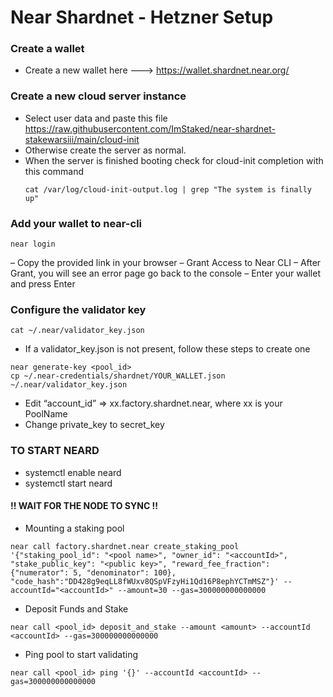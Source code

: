 # Near Shardnet - Hetzner Setup

### Create a wallet
- Create a new wallet here ---> https://wallet.shardnet.near.org/

### Create a new cloud server instance 
- Select user data and paste this file https://raw.githubusercontent.com/ImStaked/near-shardnet-stakewarsiii/main/cloud-init
- Otherwise create the server as normal.
- When the server is finished booting check for cloud-init completion with this command
  ```
  cat /var/log/cloud-init-output.log | grep "The system is finally up"
  ```

### Add your wallet to near-cli
  ```
  near login
  ```
  – Copy the provided link in your browser
  – Grant Access to Near CLI
  – After Grant, you will see an error page go back to the console
  – Enter your wallet and press Enter

### Configure the validator key
  ```
  cat ~/.near/validator_key.json
  ```
  - If a validator_key.json is not present, follow these steps to create one
  ```
  near generate-key <pool_id>
  cp ~/.near-credentials/shardnet/YOUR_WALLET.json ~/.near/validator_key.json
  ```
  - Edit “account_id” => xx.factory.shardnet.near, where xx is your PoolName
  - Change private_key to secret_key
  
### TO START NEARD
- systemctl enable neard
- systemctl start neard

#### !! WAIT FOR THE NODE TO SYNC !!

- Mounting a staking pool
```
near call factory.shardnet.near create_staking_pool '{"staking_pool_id": "<pool name>", "owner_id": "<accountId>", "stake_public_key": "<public key>", "reward_fee_fraction": {"numerator": 5, "denominator": 100}, "code_hash":"DD428g9eqLL8fWUxv8QSpVFzyHi1Qd16P8ephYCTmMSZ"}' --accountId="<accountId>" --amount=30 --gas=300000000000000
```
- Deposit Funds and Stake
```
near call <pool_id> deposit_and_stake --amount <amount> --accountId <accountId> --gas=300000000000000
```
- Ping pool to start validating
```
near call <pool_id> ping '{}' --accountId <accountId> --gas=300000000000000
```





